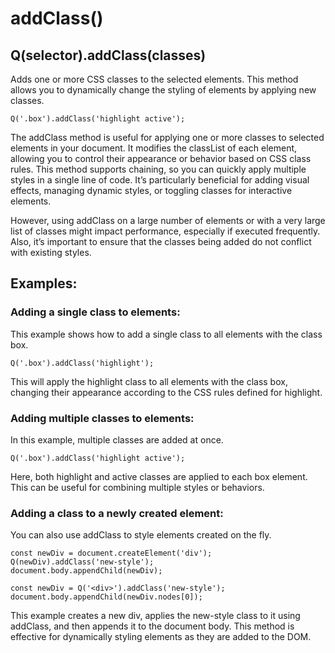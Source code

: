 # addClass()
## Q(selector).addClass(classes)
Adds one or more CSS classes to the selected elements. This method allows you to dynamically change the styling of elements by applying new classes.
```
Q('.box').addClass('highlight active');
```
The addClass method is useful for applying one or more classes to selected elements in your document. It modifies the classList of each element, allowing you to control their appearance or behavior based on CSS class rules. This method supports chaining, so you can quickly apply multiple styles in a single line of code. It’s particularly beneficial for adding visual effects, managing dynamic styles, or toggling classes for interactive elements.

However, using addClass on a large number of elements or with a very large list of classes might impact performance, especially if executed frequently. Also, it’s important to ensure that the classes being added do not conflict with existing styles.

## Examples:
### Adding a single class to elements:

This example shows how to add a single class to all elements with the class box.
```
Q('.box').addClass('highlight');
```
This will apply the highlight class to all elements with the class box, changing their appearance according to the CSS rules defined for highlight.

### Adding multiple classes to elements:

In this example, multiple classes are added at once.
```
Q('.box').addClass('highlight active');
```
Here, both highlight and active classes are applied to each box element. This can be useful for combining multiple styles or behaviors.

### Adding a class to a newly created element:

You can also use addClass to style elements created on the fly.
```
const newDiv = document.createElement('div');
Q(newDiv).addClass('new-style');
document.body.appendChild(newDiv);
```
```
const newDiv = Q('<div>').addClass('new-style');
document.body.appendChild(newDiv.nodes[0]);
```
This example creates a new div, applies the new-style class to it using addClass, and then appends it to the document body. This method is effective for dynamically styling elements as they are added to the DOM.
